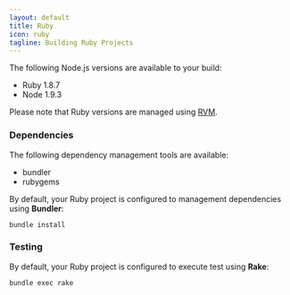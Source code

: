 ```yaml
---
layout: default
title: Ruby
icon: ruby
tagline: Building Ruby Projects
---
```


The following Node.js versions are available to your build:

* Ruby 1.8.7
* Node 1.9.3

Please note that Ruby versions are managed using [RVM](https://rvm.io/).

### Dependencies

The following dependency management tools are available:

* bundler
* rubygems

By default, your Ruby project is configured to management dependencies using
**Bundler**:

```
bundle install
```

### Testing

By default, your Ruby project is configured to execute test using **Rake**:

```
bundle exec rake
```
